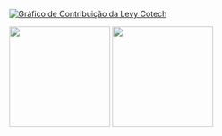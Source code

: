 

<div>

<a href="https://github.com/LauriciX/github-readme-activity-graph"><img alt="
Gráfico de Contribuição da Levy Cotech" src="https://activity-graph.herokuapp.com/graph?username=LauricioX&bg_color=0d1117&color=58a6ff&line=56d364&point=FFFFFF&hide_border=false" />

</a>

 <img height="180em" src="https://github-readme-stats.vercel.app/api/top-langs/?username=LauricioX&layout=compact&langs_count=7&theme=cobalt"/>
 <img height="180em" src="https://github-readme-stats.vercel.app/api?username=LauricioX&show_icons=true&theme=cobalt&include_all_commits=true&count_private=true"/> 
 </div>
<!--
[![](https://github.com/LauricioX/LauricioX/blob/main/chat.svg)](https://lauricioweb.xyz/)
-->
